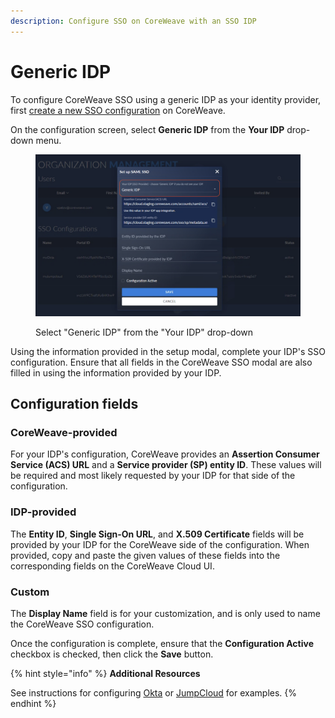 ```yaml
---
description: Configure SSO on CoreWeave with an SSO IDP
---
```


# Generic IDP

To configure CoreWeave SSO using a generic IDP as your identity provider, first [create a new SSO configuration](./#create-a-new-sso-configuration) on CoreWeave.

On the configuration screen, select **Generic IDP** from the **Your IDP** drop-down menu.

<figure><img src="../../.gitbook/assets/image (30) (4).png" alt="Screenshot of the IDP selector menu"><figcaption><p>Select "Generic IDP" from the "Your IDP" drop-down</p></figcaption></figure>

Using the information provided in the setup modal, complete your IDP's SSO configuration. Ensure that all fields in the CoreWeave SSO modal are also filled in using the information provided by your IDP.

## Configuration fields

### CoreWeave-provided

For your IDP's configuration, CoreWeave provides an **Assertion Consumer Service (ACS) URL** and a **Service provider (SP) entity ID**. These values will be required and most likely requested by your IDP for that side of the configuration.

### IDP-provided

The **Entity ID**, **Single Sign-On URL**, and **X.509 Certificate** fields will be provided by your IDP for the CoreWeave side of the configuration. When provided, copy and paste the given values of these fields into the corresponding fields on the CoreWeave Cloud UI.

### Custom

The **Display Name** field is for your customization, and is only used to name the CoreWeave SSO configuration.

Once the configuration is complete, ensure that the **Configuration Active** checkbox is checked, then click the **Save** button.

{% hint style="info" %}
**Additional Resources**

See instructions for configuring [Okta](okta.md) or [JumpCloud](jumpcloud.md) for examples.
{% endhint %}

